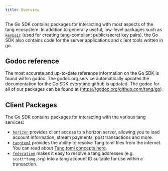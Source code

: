```yaml
---
title: Overview
---
```


The Go SDK contains packages for interacting with most aspects of the tang ecosystem.  In addition to generally useful, low-level packages such as [`keypair`](https://godoc.org/github.com/tang/go/keypair) (used for creating tang-compliant public/secret key pairs), the Go SDK also contains code for the server applications and client tools written in go.

## Godoc reference

The most accurate and up-to-date reference information on the Go SDK is found within godoc.  The godoc.org service automatically updates the documentation for the Go SDK everytime github is updated.  The godoc for all of our packages can be found at (https://godoc.org/github.com/tang/go).

## Client Packages

The Go SDK contains packages for interacting with the various tang services:

- [`horizon`](https://godoc.org/github.com/tang/go/clients/horizon) provides client access to a horizon server, allowing you to load account information, stream payments, post transactions and more.
- [`tangtoml`](https://godoc.org/github.com/tang/go/clients/tangtoml) provides the ability to resolve Tang.toml files from the internet.  You can read about [Tang.toml concepts here](../../guides/concepts/tang-toml.md).
- [`federation`](https://godoc.org/github.com/tang/go/clients/federation) makes it easy to resolve a tang addresses (e.g. `scott*tang.org`) into a tang account ID suitable for use within a transaction.

